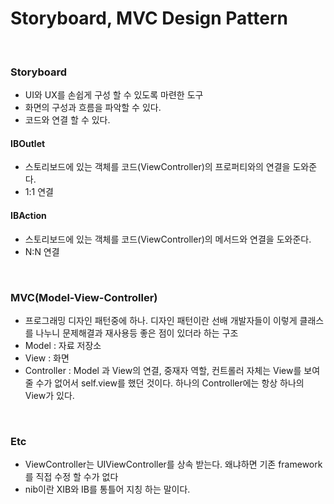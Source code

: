 # Storyboard, MVC Design Pattern

</br>

### Storyboard
  - UI와 UX를 손쉽게 구성 할 수 있도록 마련한 도구
  - 화면의 구성과 흐름을 파악할 수 있다.
  - 코드와 연결 할 수 있다.

#### IBOutlet
  - 스토리보드에 있는 객체를 코드(ViewController)의 프로퍼티와의 연결을 도와준다.
  - 1:1 연결

#### IBAction
  - 스토리보드에 있는 객체를 코드(ViewController)의 메서드와 연결을 도와준다.
  - N:N 연결

</br>

### MVC(Model-View-Controller)
  - 프로그래밍 디자인 패턴중에 하나. 디자인 패턴이란 선배 개발자들이 이렇게 클래스를 나누니 문제해결과 재사용등 좋은 점이 있더라 하는 구조
  - Model : 자료 저장소
  - View : 화면
  - Controller : Model 과 View의 연결, 중재자 역할, 컨트롤러 자체는 View를 보여줄 수가 없어서 self.view를 했던 것이다. 하나의 Controller에는 항상 하나의 View가 있다. 

</br>

### Etc
  - ViewController는 UIViewController를 상속 받는다. 왜냐하면 기존 framework를 직접 수정 할 수가 없다
  - nib이란 XIB와 IB를 통틀어 지칭 하는 말이다. 
